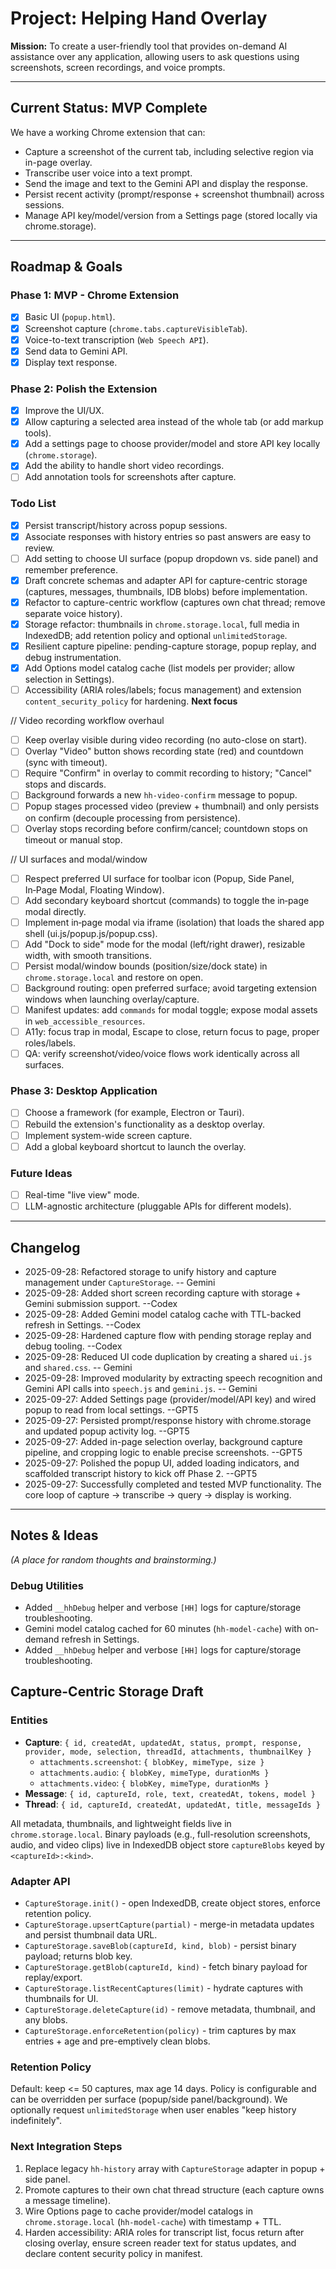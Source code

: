 # Project: Helping Hand Overlay

**Mission:** To create a user-friendly tool that provides on-demand AI assistance over any application, allowing users to ask questions using screenshots, screen recordings, and voice prompts.

---

## Current Status: MVP Complete

We have a working Chrome extension that can:
- Capture a screenshot of the current tab, including selective region via in-page overlay.
- Transcribe user voice into a text prompt.
- Send the image and text to the Gemini API and display the response.
- Persist recent activity (prompt/response + screenshot thumbnail) across sessions.
- Manage API key/model/version from a Settings page (stored locally via chrome.storage).

---

## Roadmap & Goals

### Phase 1: MVP - Chrome Extension
- [x] Basic UI (`popup.html`).
- [x] Screenshot capture (`chrome.tabs.captureVisibleTab`).
- [x] Voice-to-text transcription (`Web Speech API`).
- [x] Send data to Gemini API.
- [x] Display text response.

### Phase 2: Polish the Extension
- [x] Improve the UI/UX.
- [x] Allow capturing a selected area instead of the whole tab (or add markup tools).
- [x] Add a settings page to choose provider/model and store API key locally (`chrome.storage`).
- [x] Add the ability to handle short video recordings.
- [ ] Add annotation tools for screenshots after capture.

### Todo List
- [x] Persist transcript/history across popup sessions.
- [x] Associate responses with history entries so past answers are easy to review.
- [ ] Add setting to choose UI surface (popup dropdown vs. side panel) and remember preference.
- [x] Draft concrete schemas and adapter API for capture-centric storage (captures, messages, thumbnails, IDB blobs) before implementation.
- [x] Refactor to capture-centric workflow (captures own chat thread; remove separate voice history).
- [x] Storage refactor: thumbnails in `chrome.storage.local`, full media in IndexedDB; add retention policy and optional `unlimitedStorage`.
- [x] Resilient capture pipeline: pending-capture storage, popup replay, and debug instrumentation.
- [x] Add Options model catalog cache (list models per provider; allow selection in Settings).
- [ ] Accessibility (ARIA roles/labels; focus management) and extension `content_security_policy` for hardening. **Next focus**

// Video recording workflow overhaul
- [ ] Keep overlay visible during video recording (no auto-close on start).
- [ ] Overlay "Video" button shows recording state (red) and countdown (sync with timeout).
- [ ] Require "Confirm" in overlay to commit recording to history; "Cancel" stops and discards.
- [ ] Background forwards a new `hh-video-confirm` message to popup.
- [ ] Popup stages processed video (preview + thumbnail) and only persists on confirm (decouple processing from persistence).
- [ ] Overlay stops recording before confirm/cancel; countdown stops on timeout or manual stop.

// UI surfaces and modal/window
- [ ] Respect preferred UI surface for toolbar icon (Popup, Side Panel, In‑Page Modal, Floating Window).
- [ ] Add secondary keyboard shortcut (commands) to toggle the in‑page modal directly.
- [ ] Implement in‑page modal via iframe (isolation) that loads the shared app shell (ui.js/popup.js/popup.css).
- [ ] Add "Dock to side" mode for the modal (left/right drawer), resizable width, with smooth transitions.
- [ ] Persist modal/window bounds (position/size/dock state) in `chrome.storage.local` and restore on open.
- [ ] Background routing: open preferred surface; avoid targeting extension windows when launching overlay/capture.
- [ ] Manifest updates: add `commands` for modal toggle; expose modal assets in `web_accessible_resources`.
- [ ] A11y: focus trap in modal, Escape to close, return focus to page, proper roles/labels.
- [ ] QA: verify screenshot/video/voice flows work identically across all surfaces.

### Phase 3: Desktop Application
- [ ] Choose a framework (for example, Electron or Tauri).
- [ ] Rebuild the extension's functionality as a desktop overlay.
- [ ] Implement system-wide screen capture.
- [ ] Add a global keyboard shortcut to launch the overlay.

### Future Ideas
- [ ] Real-time "live view" mode.
- [ ] LLM-agnostic architecture (pluggable APIs for different models).

---

## Changelog
* 2025-09-28: Refactored storage to unify history and capture management under `CaptureStorage`. -- Gemini
* 2025-09-28: Added short screen recording capture with storage + Gemini submission support. --Codex
* 2025-09-28: Added Gemini model catalog cache with TTL-backed refresh in Settings. --Codex
* 2025-09-28: Hardened capture flow with pending storage replay and debug tooling. --Codex
* 2025-09-28: Reduced UI code duplication by creating a shared `ui.js` and `shared.css`. -- Gemini
* 2025-09-28: Improved modularity by extracting speech recognition and Gemini API calls into `speech.js` and `gemini.js`. -- Gemini
* 2025-09-27: Added Settings page (provider/model/API key) and wired popup to read from local settings. --GPT5
* 2025-09-27: Persisted prompt/response history with chrome.storage and updated popup activity log. --GPT5
* 2025-09-27: Added in-page selection overlay, background capture pipeline, and cropping logic to enable precise screenshots. --GPT5
* 2025-09-27: Polished the popup UI, added loading indicators, and scaffolded transcript history to kick off Phase 2. --GPT5
* 2025-09-27: Successfully completed and tested MVP functionality. The core loop of capture -> transcribe -> query -> display is working.

---

## Notes & Ideas
*(A place for random thoughts and brainstorming.)*
### Debug Utilities
- Added `__hhDebug` helper and verbose `[HH]` logs for capture/storage troubleshooting.
- Gemini model catalog cached for 60 minutes (`hh-model-cache`) with on-demand refresh in Settings.
- Added `__hhDebug` helper and verbose `[HH]` logs for capture/storage troubleshooting.

## Capture-Centric Storage Draft

### Entities
- **Capture**: `{ id, createdAt, updatedAt, status, prompt, response, provider, mode, selection, threadId, attachments, thumbnailKey }`
  - `attachments.screenshot`: `{ blobKey, mimeType, size }`
  - `attachments.audio`: `{ blobKey, mimeType, durationMs }`
  - `attachments.video`: `{ blobKey, mimeType, durationMs }`
- **Message**: `{ id, captureId, role, text, createdAt, tokens, model }`
- **Thread**: `{ id, captureId, createdAt, updatedAt, title, messageIds }`

All metadata, thumbnails, and lightweight fields live in `chrome.storage.local`. Binary payloads (e.g., full-resolution screenshots, audio, and video clips) live in IndexedDB object store `captureBlobs` keyed by `<captureId>:<kind>`.

### Adapter API
- `CaptureStorage.init()` - open IndexedDB, create object stores, enforce retention policy.
- `CaptureStorage.upsertCapture(partial)` - merge-in metadata updates and persist thumbnail data URL.
- `CaptureStorage.saveBlob(captureId, kind, blob)` - persist binary payload; returns blob key.
- `CaptureStorage.getBlob(captureId, kind)` - fetch binary payload for replay/export.
- `CaptureStorage.listRecentCaptures(limit)` - hydrate captures with thumbnails for UI.
- `CaptureStorage.deleteCapture(id)` - remove metadata, thumbnail, and any blobs.
- `CaptureStorage.enforceRetention(policy)` - trim captures by max entries + age and pre-emptively clean blobs.

### Retention Policy
Default: keep <= 50 captures, max age 14 days. Policy is configurable and can be overridden per surface (popup/side panel/background). We optionally request `unlimitedStorage` when user enables "keep history indefinitely".

### Next Integration Steps
1. Replace legacy `hh-history` array with `CaptureStorage` adapter in popup + side panel.
2. Promote captures to their own chat thread structure (each capture owns a message timeline).
3. Wire Options page to cache provider/model catalogs in `chrome.storage.local` (`hh-model-cache`) with timestamp + TTL.
4. Harden accessibility: ARIA roles for transcript list, focus return after closing overlay, ensure screen reader text for status updates, and declare content security policy in manifest.
